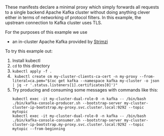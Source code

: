These manifests declare a minimal proxy which simply forwards all requests to a single backend Apache Kafka cluster without doing anything clever either in terms of networking of protocol filters.
In this example, the upstream connection to Kafka cluster uses TLS.

For the purposes of this example we use
* an in-cluster Apache Kafka provided by [Strimzi](https://strimzi.io/)

To try this example out:
1. Install kubectl
2. `cd` to this directory
3. `kubectl apply -f .`
4. ` kubectl create cm my-cluster-clients-ca-cert -n my-proxy --from-literal=ca.pem="$(oc get kafka --namespace kafka my-cluster -o json | jq -r '.status.listeners[1].certificates[0]')"`
5. Try producing and consuming some messages with commands like this:
   ```
   kubectl exec -it my-cluster-dual-role-0 -n kafka -- /bin/bash ./bin/kafka-console-producer.sh --bootstrap-server my-cluster-cluster-ip-bootstrap.my-proxy.svc.cluster.local:9292 --topic mytopic
   kubectl exec -it my-cluster-dual-role-0 -n kafka -- /bin/bash ./bin/kafka-console-consumer.sh --bootstrap-server my-cluster-cluster-ip-bootstrap.my-proxy.svc.cluster.local:9292 --topic mytopic --from-beginning
   ```
